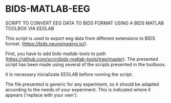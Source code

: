 # BIDS-MATLAB-EEG
SCRIPT TO CONVERT EEG DATA TO BIDS FORMAT USING A BIDS MATLAB TOOLBOX VIA EEGLAB

This script is used to export eeg data from different extensions to BIDS format. (https://bids.neuroimaging.io/).

First, you have to add bids-matlab-tools to path (https://github.com/sccn/bids-matlab-tools/tree/master).
The presented script has been made using several of the scripts presented in the toolboox.

It is necessary inicializate EEGLAB before running the script.

The file presented is generic for any experiment, so it should be adapted according to the needs of your experiment.
This is indicated where it appears ('replace with your own').